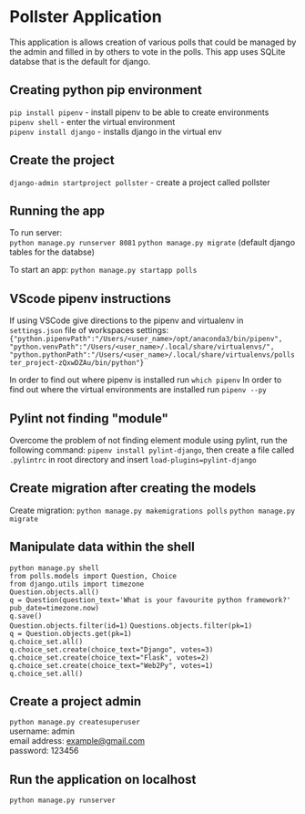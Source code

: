 # Pollster Application

This application is allows creation of various polls that could be managed by the admin and filled in by others to vote in the polls. This app uses SQLite databse that is the default for django.

## Creating python pip environment

`pip install pipenv` - install pipenv to be able to create environments \
`pipenv shell` - enter the virtual environment \
`pipenv install django` - installs django in the virtual env

## Create the project

`django-admin startproject pollster` - create a project called pollster

## Running the app

To run server: \
`python manage.py runserver 8081`
`python manage.py migrate` (default django tables for the databse)

To start an app:
`python manage.py startapp polls`

## VScode pipenv instructions

If using VSCode give directions to the pipenv and virtualenv in `settings.json` file of workspaces settings:\
`{"python.pipenvPath":"/Users/<user_name>/opt/anaconda3/bin/pipenv", "python.venvPath":"/Users/<user_name>/.local/share/virtualenvs/", "python.pythonPath":"/Users/<user_name>/.local/share/virtualenvs/pollster_project-zQxwDZAu/bin/python"}`

In order to find out where pipenv is installed run `which pipenv`
In order to find out where the virtual environments are installed run `pipenv --py`

## Pylint not finding "module"

Overcome the problem of not finding element module using pylint, run the following command:
`pipenv install pylint-django`, then create a file called `.pylintrc` in root directory and insert `load-plugins=pylint-django`

## Create migration after creating the models

Create migration:
`python manage.py makemigrations polls`
`python manage.py migrate`

## Manipulate data within the shell

`python manage.py shell`\
`from polls.models import Question, Choice`\
`from django.utils import timezone`\
`Question.objects.all()`\
`q = Question(question_text='What is your favourite python framework?'`\
`pub_date=timezone.now)`\
`q.save()`\
`Question.objects.filter(id=1)`
`Questions.objects.filter(pk=1)`\
`q = Question.objects.get(pk=1)`\
`q.choice_set.all()`\
`q.choice_set.create(choice_text="Django", votes=3)`\
`q.choice_set.create(choice_text="Flask", votes=2)`\
`q.choice_set.create(choice_text="Web2Py", votes=1)`\
`q.choice_set.all()`

## Create a project admin

`python manage.py createsuperuser` \
username: admin \
email address: example@gmail.com \
password: 123456

## Run the application on localhost

`python manage.py runserver`
